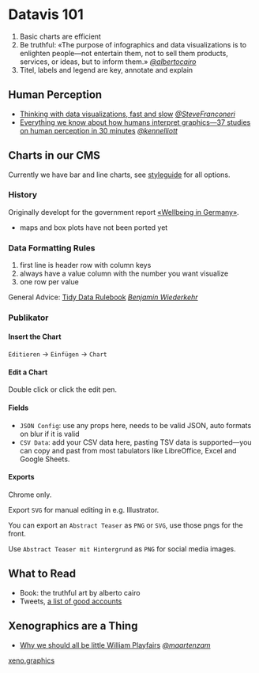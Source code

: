 # Datavis 101

1. Basic charts are efficient
2. Be truthful: «The purpose of infographics and data visualizations is to enlighten people—not entertain them, not to sell them products, services, or ideas, but to inform them.» [_@albertocairo_](https://twitter.com/albertocairo)
3. Titel, labels and legend are key, annotate and explain

## Human Perception

- [Thinking with data visualizations, fast and slow](https://twitter.com/SteveFranconeri/status/996309494929018880) [_@SteveFranconeri_](https://twitter.com/SteveFranconeri)
- [Everything we know about how humans interpret graphics—37 studies on human perception in 30 minutes](https://www.youtube.com/watch?v=s0J6EDvlN30&list=PLlgxAbM67lYKz_NssZ1DdDwIRIWbkDlN-&index=13) [_@kennelliott_](https://twitter.com/kennelliott)

## Charts in our CMS

Currently we have bar and line charts, see [styleguide](https://styleguide.republik.ch/charts) for all options.

### History

Originally developt for the government report [«Wellbeing in Germany»](https://www.gut-leben-in-deutschland.de/static/LB/indicators).

- maps and box plots have not been ported yet

### Data Formatting Rules

1. first line is header row with column keys
2. always have a value column with the number you want visualize
3. one row per value

General Advice: [Tidy Data Rulebook](https://wiederkehr.github.io/tidy-data-rulebook/) [_Benjamin Wiederkehr_](https://twitter.com/wiederkehr)

### Publikator

#### Insert the Chart

`Editieren` -> `Einfügen` -> `Chart`

#### Edit a Chart

Double click or click the edit pen.

#### Fields

- `JSON Config`: use any props here, needs to be valid JSON, auto formats on blur if it is valid
- `CSV Data`: add your CSV data here, pasting TSV data is supported—you can copy and past from most tabulators like LibreOffice, Excel and Google Sheets.

#### Exports

Chrome only.

Export `SVG` for manual editing in e.g. Illustrator.

You can export an `Abstract Teaser` as `PNG` or `SVG`, use those pngs for the front.

Use `Abstract Teaser mit Hintergrund` as `PNG` for social media images.

## What to Read

- Book: the truthful art by alberto cairo
- Tweets, [a list of good accounts](https://twitter.com/tpreusse/lists/datavis/members)

## Xenographics are a Thing

- [Why we should all be little William Playfairs](http://slides.com/maartenzam/openvis-18) [_@maartenzam_](https://twitter.com/maartenzam)

[xeno.graphics](https://xeno.graphics/)

